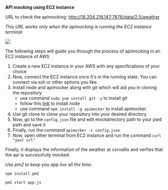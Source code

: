 **API mocking using EC2 instance**

URL to check the apimocking: http://18.204.216.147:7878/data/2.5/weather

*This URL works only when the apimocking is running the EC2 instance terminal* 

![](https://miro.medium.com/max/287/0*at6076vHFC6hPbP0.jpg)

The following steps will guide you through the process of apimocking in an EC2 instance of AWS

1. Create a new EC2 instance in your AWS with any specifications of your choice
2. Now, connect the EC2 instance once it's in the running state. You can connect via ssh or other options you like.
3. Install node and apimocker along with git which will aid you in cloning the repository
    - use command ```sudo yum install git -y``` to install git
    - follow this [link](https://docs.aws.amazon.com/sdk-for-javascript/v2/developer-guide/setting-up-node-on-ec2-instance.html) to install node
    - use command ```npm install -g apimocker``` to install apimocker.
5. Use git clone to clone your repository into your desired directory
6. Now, go to the ```config.json``` file and edit mockdirectory path to your pwd path and save it
7. Finally, run the command ```apimocker -c config.json```
8. Now, open other terminal from EC2 instance and run the command ```curl "your url"```

Finally, it displays the information of the weather at corvallis and verfies that the api is successfully mocked.

*Use pm2 to keep you app live all the time:*

```npm install pm2```

```pm2 start app.js```



